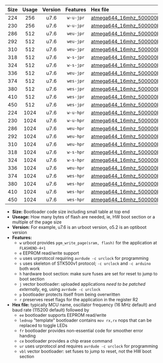 |Size|Usage|Version|Features|Hex file|
|:-:|:-:|:-:|:-:|:--|
|224|256|u7.6|`w-u-jpr`|[atmega644_16mhz_500000bps_ur_vbl.hex](https://raw.githubusercontent.com/stefanrueger/urboot/main/atmega644_16mhz_500000bps_ur_vbl.hex)|
|230|256|u7.6|`w-u-jpr`|[atmega644_16mhz_500000bps_lednop_ur_vbl.hex](https://raw.githubusercontent.com/stefanrueger/urboot/main/atmega644_16mhz_500000bps_lednop_ur_vbl.hex)|
|286|512|u7.6|`weu-jpr`|[atmega644_16mhz_500000bps_ee_ur_vbl.hex](https://raw.githubusercontent.com/stefanrueger/urboot/main/atmega644_16mhz_500000bps_ee_ur_vbl.hex)|
|292|512|u7.6|`weu-jpr`|[atmega644_16mhz_500000bps_ee_lednop_ur_vbl.hex](https://raw.githubusercontent.com/stefanrueger/urboot/main/atmega644_16mhz_500000bps_ee_lednop_ur_vbl.hex)|
|310|512|u7.6|`weu-jpr`|[atmega644_16mhz_500000bps_ee_lednop_fr_ur_vbl.hex](https://raw.githubusercontent.com/stefanrueger/urboot/main/atmega644_16mhz_500000bps_ee_lednop_fr_ur_vbl.hex)|
|318|512|u7.6|`w-s-jpr`|[atmega644_16mhz_500000bps_vbl.hex](https://raw.githubusercontent.com/stefanrueger/urboot/main/atmega644_16mhz_500000bps_vbl.hex)|
|324|512|u7.6|`w-s-jpr`|[atmega644_16mhz_500000bps_lednop_vbl.hex](https://raw.githubusercontent.com/stefanrueger/urboot/main/atmega644_16mhz_500000bps_lednop_vbl.hex)|
|336|512|u7.6|`weu-jpr`|[atmega644_16mhz_500000bps_ee_lednop_fr_ce_ur_vbl.hex](https://raw.githubusercontent.com/stefanrueger/urboot/main/atmega644_16mhz_500000bps_ee_lednop_fr_ce_ur_vbl.hex)|
|374|512|u7.6|`wes-jpr`|[atmega644_16mhz_500000bps_ee_vbl.hex](https://raw.githubusercontent.com/stefanrueger/urboot/main/atmega644_16mhz_500000bps_ee_vbl.hex)|
|380|512|u7.6|`wes-jpr`|[atmega644_16mhz_500000bps_ee_lednop_vbl.hex](https://raw.githubusercontent.com/stefanrueger/urboot/main/atmega644_16mhz_500000bps_ee_lednop_vbl.hex)|
|410|512|u7.6|`wes-jpr`|[atmega644_16mhz_500000bps_ee_lednop_fr_vbl.hex](https://raw.githubusercontent.com/stefanrueger/urboot/main/atmega644_16mhz_500000bps_ee_lednop_fr_vbl.hex)|
|450|512|u7.6|`wes-jpr`|[atmega644_16mhz_500000bps_ee_lednop_fr_ce_vbl.hex](https://raw.githubusercontent.com/stefanrueger/urboot/main/atmega644_16mhz_500000bps_ee_lednop_fr_ce_vbl.hex)|
|224|1024|u7.6|`w-u-hpr`|[atmega644_16mhz_500000bps_ur.hex](https://raw.githubusercontent.com/stefanrueger/urboot/main/atmega644_16mhz_500000bps_ur.hex)|
|230|1024|u7.6|`w-u-hpr`|[atmega644_16mhz_500000bps_lednop_ur.hex](https://raw.githubusercontent.com/stefanrueger/urboot/main/atmega644_16mhz_500000bps_lednop_ur.hex)|
|286|1024|u7.6|`weu-hpr`|[atmega644_16mhz_500000bps_ee_ur.hex](https://raw.githubusercontent.com/stefanrueger/urboot/main/atmega644_16mhz_500000bps_ee_ur.hex)|
|292|1024|u7.6|`weu-hpr`|[atmega644_16mhz_500000bps_ee_lednop_ur.hex](https://raw.githubusercontent.com/stefanrueger/urboot/main/atmega644_16mhz_500000bps_ee_lednop_ur.hex)|
|310|1024|u7.6|`weu-hpr`|[atmega644_16mhz_500000bps_ee_lednop_fr_ur.hex](https://raw.githubusercontent.com/stefanrueger/urboot/main/atmega644_16mhz_500000bps_ee_lednop_fr_ur.hex)|
|318|1024|u7.6|`w-s-hpr`|[atmega644_16mhz_500000bps.hex](https://raw.githubusercontent.com/stefanrueger/urboot/main/atmega644_16mhz_500000bps.hex)|
|324|1024|u7.6|`w-s-hpr`|[atmega644_16mhz_500000bps_lednop.hex](https://raw.githubusercontent.com/stefanrueger/urboot/main/atmega644_16mhz_500000bps_lednop.hex)|
|336|1024|u7.6|`weu-hpr`|[atmega644_16mhz_500000bps_ee_lednop_fr_ce_ur.hex](https://raw.githubusercontent.com/stefanrueger/urboot/main/atmega644_16mhz_500000bps_ee_lednop_fr_ce_ur.hex)|
|374|1024|u7.6|`wes-hpr`|[atmega644_16mhz_500000bps_ee.hex](https://raw.githubusercontent.com/stefanrueger/urboot/main/atmega644_16mhz_500000bps_ee.hex)|
|380|1024|u7.6|`wes-hpr`|[atmega644_16mhz_500000bps_ee_lednop.hex](https://raw.githubusercontent.com/stefanrueger/urboot/main/atmega644_16mhz_500000bps_ee_lednop.hex)|
|410|1024|u7.6|`wes-hpr`|[atmega644_16mhz_500000bps_ee_lednop_fr.hex](https://raw.githubusercontent.com/stefanrueger/urboot/main/atmega644_16mhz_500000bps_ee_lednop_fr.hex)|
|450|1024|u7.6|`wes-hpr`|[atmega644_16mhz_500000bps_ee_lednop_fr_ce.hex](https://raw.githubusercontent.com/stefanrueger/urboot/main/atmega644_16mhz_500000bps_ee_lednop_fr_ce.hex)|

- **Size:** Bootloader code size including small table at top end
- **Useage:** How many bytes of flash are needed, ie, HW boot section or a multiple of the page size
- **Version:** For example, u7.6 is an urboot version, o5.2 is an optiboot version
- **Features:**
  + `w` urboot provides `pgm_write_page(sram, flash)` for the application at `FLASHEND-4+1`
  + `e` EEPROM read/write support
  + `u` uses urprotocol requiring `avrdude -c urclock` for programming
  + `s` uses skeleton of STK500v1 protocol; `-c urclock` and `-c arduino` both work
  + `h` hardware boot section: make sure fuses are set for reset to jump to boot section
  + `j` vector bootloader: uploaded applications *need to be patched externally*, eg, using `avrdude -c urclock`
  + `p` bootloader protects itself from being overwritten
  + `r` preserves reset flags for the application in the register R2
- **Hex file:** typically MCU name, oscillator frequency (16 MHz default) and baud rate (115200 default) followed by
  + `ee` bootloader supports EEPROM read/write
  + `lednop` "template" bootloader contains `mov rx,rx` nops that can be replaced to toggle LEDs
  + `fr` bootloader provides non-essential code for smoother error handing
  + `ce` bootloader provides a chip erase command
  + `ur` uses urprotocol and requires `avrdude -c urclock` for programming
  + `vbl` vector bootloader: set fuses to jump to reset, not the HW boot section
